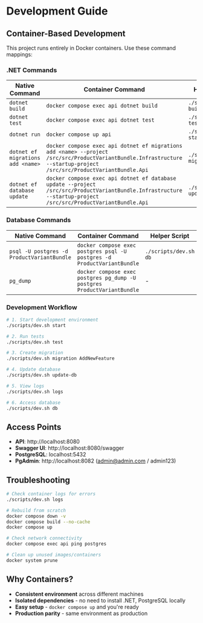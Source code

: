 # Development Guide

## Container-Based Development

This project runs entirely in Docker containers. Use these command mappings:

### .NET Commands
| Native Command | Container Command | Helper Script |
|---|---|---|
| `dotnet build` | `docker compose exec api dotnet build` | `./scripts/dev.sh build` |
| `dotnet test` | `docker compose exec api dotnet test` | `./scripts/dev.sh test` |
| `dotnet run` | `docker compose up api` | `./scripts/dev.sh start` |
| `dotnet ef migrations add <name>` | `docker compose exec api dotnet ef migrations add <name> --project /src/src/ProductVariantBundle.Infrastructure --startup-project /src/src/ProductVariantBundle.Api` | `./scripts/dev.sh migration <name>` |
| `dotnet ef database update` | `docker compose exec api dotnet ef database update --project /src/src/ProductVariantBundle.Infrastructure --startup-project /src/src/ProductVariantBundle.Api` | `./scripts/dev.sh update-db` |

### Database Commands
| Native Command | Container Command | Helper Script |
|---|---|---|
| `psql -U postgres -d ProductVariantBundle` | `docker compose exec postgres psql -U postgres -d ProductVariantBundle` | `./scripts/dev.sh db` |
| `pg_dump` | `docker compose exec postgres pg_dump -U postgres ProductVariantBundle` | - |

### Development Workflow
```bash
# 1. Start development environment
./scripts/dev.sh start

# 2. Run tests
./scripts/dev.sh test

# 3. Create migration
./scripts/dev.sh migration AddNewFeature

# 4. Update database
./scripts/dev.sh update-db

# 5. View logs
./scripts/dev.sh logs

# 6. Access database
./scripts/dev.sh db
```

## Access Points
- **API**: http://localhost:8080
- **Swagger UI**: http://localhost:8080/swagger  
- **PostgreSQL**: localhost:5432
- **PgAdmin**: http://localhost:8082 (admin@admin.com / admin123)

## Troubleshooting
```bash
# Check container logs for errors
./scripts/dev.sh logs

# Rebuild from scratch
docker compose down -v
docker compose build --no-cache
docker compose up

# Check network connectivity
docker compose exec api ping postgres

# Clean up unused images/containers
docker system prune
```

## Why Containers?
- **Consistent environment** across different machines
- **Isolated dependencies** - no need to install .NET, PostgreSQL locally
- **Easy setup** - `docker compose up` and you're ready
- **Production parity** - same environment as production